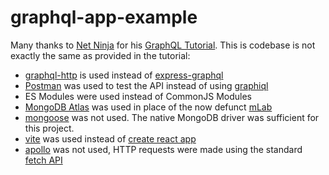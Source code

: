 # graphql-app-example

Many thanks to [Net Ninja](https://www.youtube.com/@NetNinja 'pretty awesome guy') for his
[GraphQL Tutorial](https://www.youtube.com/playlist?list=PL4cUxeGkcC9iK6Qhn-QLcXCXPQUov1U7f). This
is codebase is not exactly the same as provided in the tutorial:

- [graphql-http](https://www.npmjs.com/package/graphql-http) is used instead of
  [express-graphql](https://www.npmjs.com/package/express-graphql)
- [Postman](https://www.postman.com/) was used to test the API instead of using
  [graphiql](https://github.com/graphql/graphiql)
- ES Modules were used instead of CommonJS Modules
- [MongoDB Atlas](https://www.mongodb.com/) was used in place of the now defunct
  [mLab](https://en.wikipedia.org/wiki/MLab)
- [mongoose](https://npmjs.com/package/mongoose) was not used. The native MongoDB driver was
  sufficient for this project.
- [vite](https://vitejs.dev/) was used instead of [create react app](https://create-react-app.dev/)
- [apollo](https://github.com/apollographql/apollo-tooling) was not used, HTTP requests were made
  using the standard [fetch API](https://developer.mozilla.org/en-US/docs/Web/API/Fetch_API)
